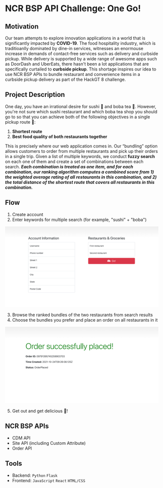 # NCR BSP API Challenge: One Go!

## Motivation
Our team attempts to explore innovation applications in a world that is significantly impacted by **COVID-19**. The food hospitality industry, which is traditioanlly dominated by dine-in services, witnesses an enormouse increase in demands of contact-free services such as delivery and curbside pickup. While delivery is supported by a wide range of awesome apps such as DoorDash and UberEats, there hasn't been a lot applications that are specifically curtailed to **curbside pickup**. This shortage inspires our idea to use NCR BSP APIs to bundle restaurant and convenience items in a curbside pickup delivery as part of the HackGT 8 challenge.

## Project Description
One day, you have an irrational desire for sushi :sushi: and boba tea :bubble_tea:. However, you're not sure which sushi restaurant and which boba tea shop you should go to so that you can achieve both of the following objectives in a single pickup route :car::
1. **Shortest route**
2. **Best food quality of both restaurants together**

This is precisely where our web application comes in. Our “bundling” option allows customers to order from multiple restaurants and pick up their orders in a single trip. Given a list of multiple keywords, we conduct **fuzzy search** on each one of them and create a set of combinations between each search. **_Each combination is treated as one item, and for each combination, our ranking algorithm computes a combined score from 1) the weighted average rating of all restaurants in this combination, and 2) the total distance of the shortest route that covers all restaurants in this combination._**

## Flow
1. Create account
2. Enter keywords for multiple search (for example, "sushi" + "boba")

<img src="https://github.com/charlie-nik/hackgt/blob/main/images/start.png?raw=true" width=800>

3. Browse the ranked bundles of the two restaurants from search results
4. Choose the bundles you prefer and place an order on all restaurants in it

<img src="https://github.com/charlie-nik/hackgt/blob/main/images/order.png?raw=true" width=800>

5. Get out and get delicious :car:!

## NCR BSP APIs
* CDM API
* Site API (including Custom Attribute)
* Order API

## Tools
* Backend: ```Python``` ```Flask```
* Frontend: ```JavaScript``` ```React``` ```HTML/CSS```
